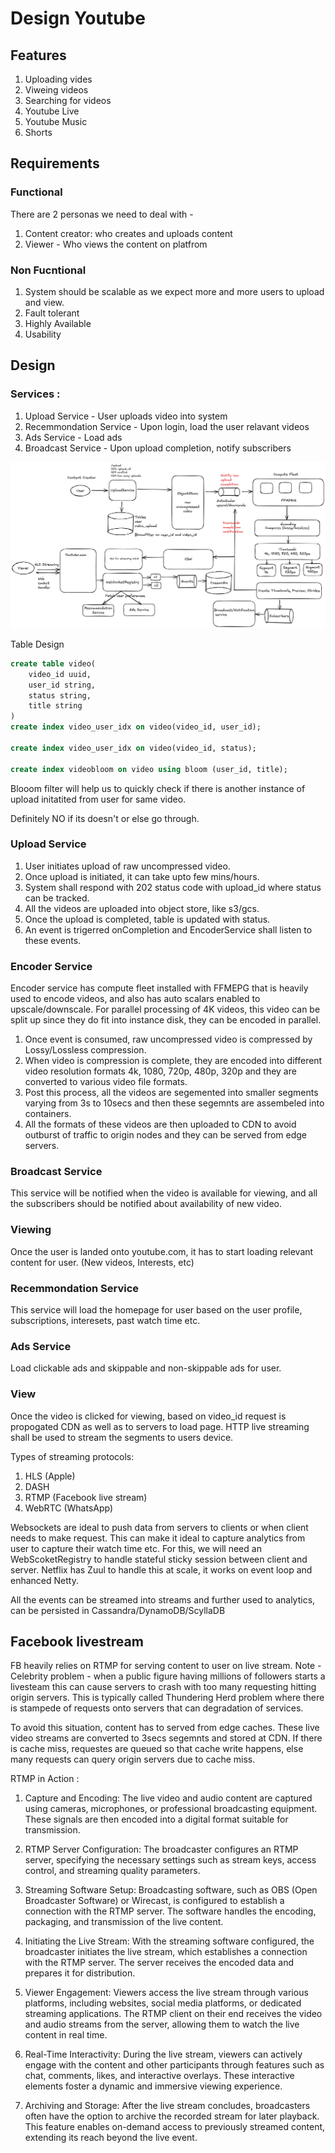 # Design Youtube

## Features

1. Uploading vides
2. Viweing videos
3. Searching for videos
4. Youtube Live
5. Youtube Music
6. Shorts

## Requirements

### Functional
There are 2 personas we need to deal with - 
1. Content creator: who creates and uploads content
2. Viewer - Who views the content on platfrom

### Non Fucntional
1. System should be scalable as we expect more and more users to upload and view.
2. Fault tolerant
3. Highly Available
4. Usability

## Design
### Services :
1. Upload Service - User uploads video into system
2. Recemmondation Service - Upon login, load the user relavant videos
3. Ads Service - Load ads
4. Broadcast Service - Upon upload completion, notify subscribers


![screenshot](images/youtube.png)

Table Design

```sql
create table video(
    video_id uuid,
    user_id string,
    status string,
    title string
)
create index video_user_idx on video(video_id, user_id);

create index video_user_idx on video(video_id, status);

create index videobloom on video using bloom (user_id, title);
```
Blooom filter will help us to quickly check if there is another instance of upload initatited from user for same video.

Definitely NO if its doesn't or else go through.

### Upload Service
1. User initiates upload of raw uncompressed video.
2. Once upload is initiated, it can take upto few mins/hours.
3. System shall respond with 202 status code with upload_id where status can be tracked.
4. All the videos are uploaded into object store, like s3/gcs.
5. Once the upload is completed, table is updated with status.
6. An event is trigerred onCompletion and EncoderService shall listen to these events.

### Encoder Service
Encoder service has compute fleet installed with FFMEPG that is heavily used to encode videos, and also has auto scalars enabled to upscale/downscale. For parallel processing of 4K videos, this video can be split up since they do fit into instance disk, they can be encoded in parallel.
1. Once event is consumed, raw uncompressed video is compressed by Lossy/Lossless compression.
2. When video is compression is complete, they are encoded into different video resolution formats 4k, 1080, 720p, 480p, 320p and they are converted to various video file formats.
3. Post this process, all the videos are segemented into smaller segments varying from 3s to 10secs and then these segemnts are assembeled into containers.
4. All the formats of these videos are then uploaded to CDN to avoid outburst of traffic to origin nodes and they can be served from edge servers.

### Broadcast Service
This service will be notified when the video is available for viewing, and all the subscribers should be notified about availability of new video.

### Viewing
Once the user is landed onto youtube.com, it has to start loading relevant content for user. (New videos, Interests, etc)
### Recemmondation Service
This service will load the homepage for user based on the user profile, subscriptions, interesets, past watch time etc.
### Ads Service
Load clickable ads and skippable and non-skippable ads for user.

### View 
Once the video is clicked for viewing, based on video_id request is propogated CDN as well as to servers to load page. HTTP live streaming shall be used to stream the segments to users device. 

Types of streaming protocols:
1. HLS (Apple)
2. DASH 
3. RTMP (Facebook live stream)
4. WebRTC (WhatsApp)

Websockets are ideal to push data from servers to clients or when client needs to make request. This can make it ideal to capture analytics from user to capture their watch time etc.
For this, we will need an WebScoketRegistry to handle stateful sticky session between client and server. Netflix has Zuul to handle this at scale, it works on event loop and enhanced Netty.

All the events can be streamed into streams and further used to analytics, can be persisted in Cassandra/DynamoDB/ScyllaDB

## Facebook livestream
FB heavily relies on RTMP for serving content to user on live stream. 
Note - 
Celebrity problem - 
when a public figure having millions of followers starts a livesteam this can cause servers to crash with too many requesting hitting origin servers. This is typically called Thundering Herd problem where there is stampede of requests onto servers that can degradation of services.

To avoid this situation, content has to served from edge caches. These live video streams are converted to 3secs segemnts and stored at CDN. If there is cache miss, requestes are queued so that cache write happens, else many requests can query origin servers due to cache miss.

RTMP in Action :
1. Capture and Encoding: The live video and audio content are captured using cameras, microphones, or professional broadcasting equipment. These signals are then encoded into a digital format suitable for transmission.

2. RTMP Server Configuration: The broadcaster configures an RTMP server, specifying the necessary settings such as stream keys, access control, and streaming quality parameters.

3. Streaming Software Setup: Broadcasting software, such as OBS (Open Broadcaster Software) or Wirecast, is configured to establish a connection with the RTMP server. The software handles the encoding, packaging, and transmission of the live content.

4. Initiating the Live Stream: With the streaming software configured, the broadcaster initiates the live stream, which establishes a connection with the RTMP server. The server receives the encoded data and prepares it for distribution.

5. Viewer Engagement: Viewers access the live stream through various platforms, including websites, social media platforms, or dedicated streaming applications. The RTMP client on their end receives the video and audio streams from the server, allowing them to watch the live content in real time.

6. Real-Time Interactivity: During the live stream, viewers can actively engage with the content and other participants through features such as chat, comments, likes, and interactive overlays. These interactive elements foster a dynamic and immersive viewing experience.

7. Archiving and Storage: After the live stream concludes, broadcasters often have the option to archive the recorded stream for later playback. This feature enables on-demand access to previously streamed content, extending its reach beyond the live event.
